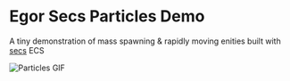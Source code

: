 # Egor Secs Particles Demo

A tiny demonstration of mass spawning & rapidly moving enities built with [secs](https://github.com/wick3dr0se/secs) ECS

![Particles GIF](/media/particles.gif)